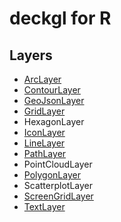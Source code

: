 
deckgl for R
============

Layers
------

-   [ArcLayer](arc-layer.md)
-   [ContourLayer](contour-layer.md)
-   [GeoJsonLayer](geojson-layer.md)
-   [GridLayer](grid-layer.md)
-   HexagonLayer
-   [IconLayer](icon-layer.md)
-   [LineLayer](line-layer.md)
-   [PathLayer](path-layer.md)
-   PointCloudLayer
-   [PolygonLayer](polygon-layer.md)
-   ScatterplotLayer
-   [ScreenGridLayer](screen-grid-layer.md)
-   [TextLayer](text-layer.md)

